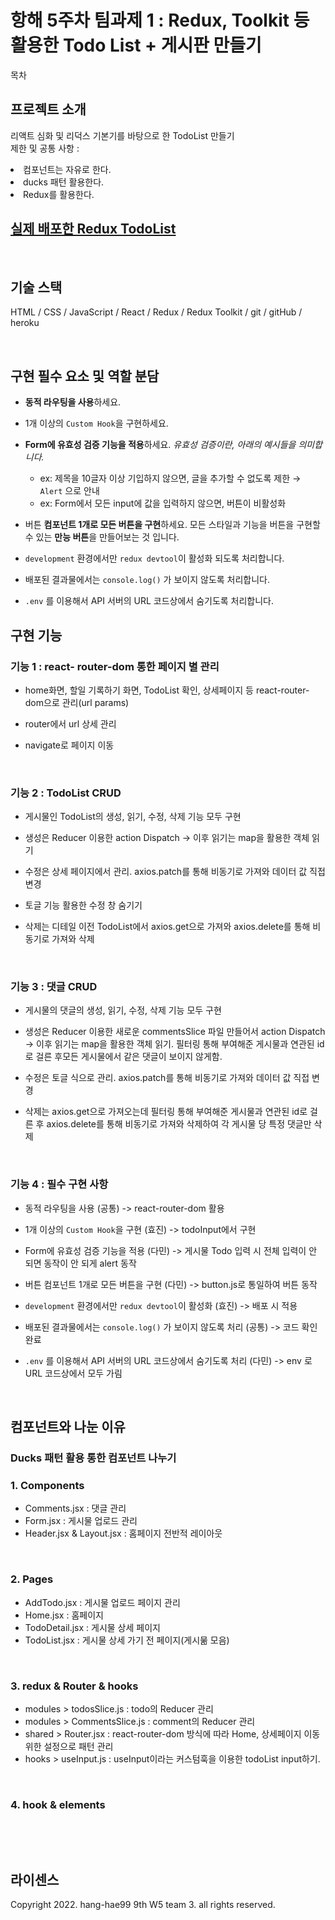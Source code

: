 # 항해 5주차 팀과제 1 : Redux, Toolkit 등 활용한 Todo List + 게시판 만들기


목차

## 프로젝트 소개

<p align="justify">
리액트 심화 및 리덕스 기본기를 바탕으로 한 TodoList 만들기<br>
제한 및 공통 사항 : <br>
  <li> 컴포넌트는 자유로 한다.</li>
  <li> ducks 패턴 활용한다.</li>
  <li> Redux를 활용한다.</li>
</p>


## <a href="https://hanghea4w-damin0320.vercel.app/">실제 배포한 Redux TodoList</a>

<br>

## 기술 스택

HTML / CSS / JavaScript / React / Redux / Redux Toolkit / git / gitHub / heroku

<br>

## 구현 필수 요소 및 역할 분담

- **동적 라우팅을 사용**하세요.

- 1개 이상의 `Custom Hook`을 구현하세요.

- **Form에 유효성 검증 기능을 적용**하세요. *유효성 검증이란, 아래의 예시들을 의미합니다.*
    - ex: 제목을 10글자 이상 기입하지 않으면, 글을 추가할 수 없도록 제한 → `Alert` 으로 안내
    - ex: Form에서 모든 input에 값을 입력하지 않으면, 버튼이 비활성화

- 버튼 **컴포넌트 1개로 모든 버튼을 구현**하세요. 모든 스타일과 기능을 버튼을 구현할 수 있는 **만능 버튼**을 만들어보는 것 입니다.

- `development` 환경에서만 `redux devtool`이 활성화 되도록 처리합니다.

- 배포된 결과물에서는 `console.log()` 가 보이지 않도록 처리합니다.

- `.env` 를 이용해서 API 서버의 URL 코드상에서 숨기도록 처리합니다.

## 구현 기능


### 기능 1 : react- router-dom 통한 페이지 별 관리

- home화면, 할일 기록하기 화면, TodoList 확인, 상세페이지 등 react-router-dom으로 관리(url params)

- router에서 url 상세 관리

- navigate로 페이지 이동

<br>

### 기능 2 : TodoList CRUD

- 게시물인 TodoList의 생성, 읽기, 수정, 삭제 기능 모두 구현

- 생성은 Reducer 이용한 action Dispatch -> 이후 읽기는 map을 활용한 객체 읽기

- 수정은 상세 페이지에서 관리. axios.patch를 통해 비동기로 가져와 데이터 값 직접 변경

- 토글 기능 활용한 수정 창 숨기기

- 삭제는 디테일 이전 TodoList에서 axios.get으로 가져와 axios.delete를 통해 비동기로 가져와 삭제

<br>

### 기능 3 : 댓글 CRUD

- 게시물의 댓글의 생성, 읽기, 수정, 삭제 기능 모두 구현

- 생성은 Reducer 이용한 새로운 commentsSlice 파일 만들어서 action Dispatch -> 이후 읽기는 map을 활용한 객체 읽기. 필터링 통해 부여해준 게시물과 연관된 id로 걸른 후모든 게시물에서 같은 댓글이 보이지 않게함.

- 수정은 토글 식으로 관리. axios.patch를 통해 비동기로 가져와 데이터 값 직접 변경

- 삭제는 axios.get으로 가져오는데 필터링 통해 부여해준 게시물과 연관된 id로 걸른 후 axios.delete를 통해 비동기로 가져와 삭제하여 각 게시물 당 특정 댓글만 삭제
<br>

### 기능 4 : 필수 구현 사항

- 동적 라우팅을 사용 (공통) -> react-router-dom 활용

- 1개 이상의 `Custom Hook`을 구현 (효진) -> todoInput에서 구현

- Form에 유효성 검증 기능을 적용 (다민) -> 게시물 Todo 입력 시 전체 입력이 안 되면 동작이 안 되게 alert 동작

- 버튼 컴포넌트 1개로 모든 버튼을 구현 (다민) -> button.js로 통일하여 버튼 동작

- `development` 환경에서만 `redux devtool`이 활성화 (효진) -> 배포 시 적용

- 배포된 결과물에서는 `console.log()` 가 보이지 않도록 처리 (공통) -> 코드 확인 완료

- `.env` 를 이용해서 API 서버의 URL 코드상에서 숨기도록 처리 (다민) -> env 로 URL 코드상에서 모두 가림

<br>

## 컴포넌트와 나눈 이유

### Ducks 패턴 활용 통한 컴포넌트 나누기

### 1. Components
- Comments.jsx : 댓글 관리
- Form.jsx : 게시물 업로드 관리
- Header.jsx & Layout.jsx : 홈페이지 전반적 레이아웃

<br>

### 2. Pages
- AddTodo.jsx : 게시물 업로드 페이지 관리
- Home.jsx : 홈페이지
- TodoDetail.jsx : 게시물 상세 페이지
- TodoList.jsx : 게시물 상세 가기 전 페이지(게시묾 모음)


<br>

### 3. redux & Router & hooks
- modules > todosSlice.js : todo의 Reducer 관리
- modules > CommentsSlice.js : comment의 Reducer 관리
- shared > Router.jsx : react-router-dom 방식에 따라 Home, 상세페이지 이동 위한 설정으로 패턴 관리
- hooks > useInput.js : useInput이라는 커스텀훅을 이용한 todoList input하기.


<br>

### 4. hook & elements


<br>

<p align="justify">

</p>

<br>

## 라이센스

Copyright 2022. hang-hae99 9th W5 team 3. all rights reserved.
